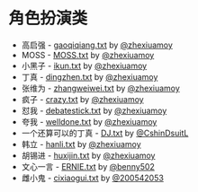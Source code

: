 # 角色扮演类

* 高启强 - [gaoqiqiang.txt](gaoqiqiang.txt) by [@zhexiuamoy](https://github.com/zhexiuamoy)
* MOSS - [MOSS.txt](MOSS.txt) by [@zhexiuamoy](https://github.com/zhexiuamoy)
* 小黑子 - [ikun.txt](ikun.txt) by [@zhexiuamoy](https://github.com/zhexiuamoy)
* 丁真 - [dingzhen.txt](dingzhen.txt) by [@zhexiuamoy](https://github.com/zhexiuamoy)
* 张维为 - [zhangweiwei.txt](zhangweiwei.txt) by [@zhexiuamoy](https://github.com/zhexiuamoy)
* 疯子 - [crazy.txt](crazy.txt) by [@zhexiuamoy](https://github.com/zhexiuamoy)
* 怼我 - [debatestick.txt](debatestick.txt) by [@zhexiuamoy](https://github.com/zhexiuamoy)
* 夸我 - [welldone.txt](welldone.txt) by [@zhexiuamoy](https://github.com/zhexiuamoy)
* 一个还算可以的丁真 - [DJ.txt](DJ.txt) by [@CshinDsuitL](https://github.com/CshinDsuitL)
* 韩立 - [hanli.txt](hanli.txt) by [@zhexiuamoy](https://github.com/zhexiuamoy)
* 胡锡进 - [huxijin.txt](huxijin.txt) by [@zhexiuamoy](https://github.com/zhexiuamoy)
* 文心一言 - [ERNIE.txt](ERNIE.txt) by [@benny502](https://github.com/benny502)
* 雌小鬼 - [cixiaogui.txt](cixiaogui.txt) by [@200542053](https://github.com/benny502)
